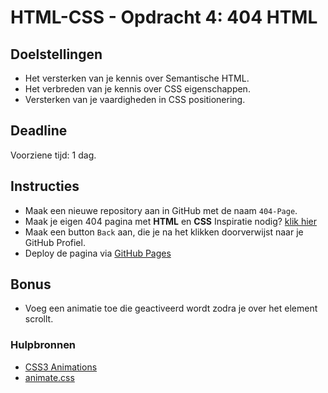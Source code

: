 # HTML-CSS - Opdracht 4: 404 HTML

## Doelstellingen

 - Het versterken van je kennis over Semantische HTML.
 - Het verbreden van je kennis over CSS eigenschappen.
 - Versterken van je vaardigheden in CSS positionering.

 
## Deadline

Voorziene tijd: 1 dag.


## Instructies

 - Maak een nieuwe repository aan in GitHub met de naam `404-Page`.
 - Maak je eigen 404 pagina met **HTML** en **CSS**
     Inspiratie nodig? [klik hier](https://www.google.be/search?q=landing+page&espv=2&source=lnms&tbm=isch&sa=X&sqi=2&ved=0ahUKEwjmvai3v6zTAhVBCSwKHfOIAGMQ_AUIBigB&biw=1250&bih=703#tbm=isch&q=404+page)
 - Maak een button `Back` aan, die je na het klikken doorverwijst naar je GitHub Profiel. 
 - Deploy de pagina via [GitHub Pages](https://help.github.com/articles/configuring-a-publishing-source-for-github-pages/)

## Bonus

 - Voeg een animatie toe die geactiveerd wordt zodra je over het element scrollt. 


### Hulpbronnen

 - [CSS3 Animations](https://www.w3schools.com/css/css3_animations.asp)
 - [animate.css](https://daneden.github.io/animate.css/)